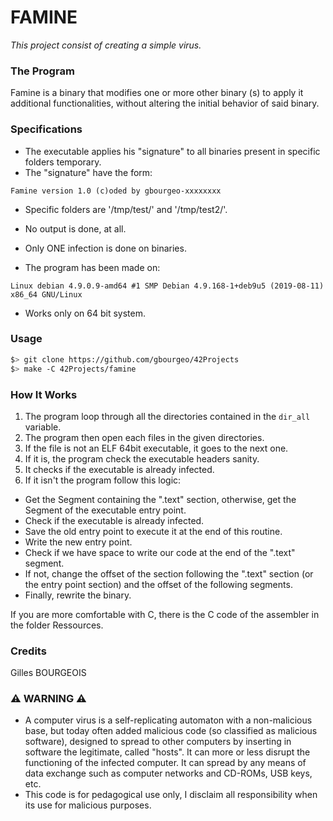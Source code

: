 # FAMINE
*This project consist of creating a simple virus.*

### The Program
Famine is a binary that modifies one or more other binary (s) to apply it additional functionalities, without altering the initial behavior of said binary.

### Specifications
- The executable applies his "signature" to all binaries present in specific folders temporary.
- The "signature" have the form:
```
Famine version 1.0 (c)oded by gbourgeo-xxxxxxxx
```
- Specific folders are '/tmp/test/' and '/tmp/test2/'.
- No output is done, at all.
- Only ONE infection is done on binaries.

- The program has been made on:
```
Linux debian 4.9.0.9-amd64 #1 SMP Debian 4.9.168-1+deb9u5 (2019-08-11) x86_64 GNU/Linux
```
- Works only on 64 bit system.

### Usage
```sh
$> git clone https://github.com/gbourgeo/42Projects
$> make -C 42Projects/famine
```

### How It Works
1. The program loop through all the directories contained in the `dir_all` variable.
2. The program then open each files in the given directories.
3. If the file is not an ELF 64bit executable, it goes to the next one.
4. If it is, the program check the executable headers sanity.
5. It checks if the executable is already infected.
6. If it isn't the program follow this logic:
  - Get the Segment containing the ".text" section, otherwise, get the Segment of the executable entry point.
  - Check if the executable is already infected.
  - Save the old entry point to execute it at the end of this routine.
  - Write the new entry point.
  - Check if we have space to write our code at the end of the ".text" segment.
  - If not, change the offset of the section following the ".text" section (or the entry point section)
            and the offset of the following segments.
  - Finally, rewrite the binary.
  
If you are more comfortable with C, there is the C code of the assembler in the folder Ressources.

### Credits
Gilles BOURGEOIS

### :warning: WARNING :warning:
- A computer virus is a self-replicating automaton with a non-malicious base, but today often added malicious code (so classified as malicious software), designed to spread to other computers by inserting in software the legitimate, called "hosts". It can more or less disrupt the functioning of the infected computer. It can spread by any means of data exchange such as computer networks and CD-ROMs, USB keys, etc.
- This code is for pedagogical use only, I disclaim all responsibility when its use for malicious purposes.
